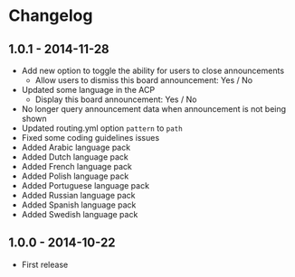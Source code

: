 # Changelog

## 1.0.1 - 2014-11-28

- Add new option to toggle the ability for users to close announcements
	- Allow users to dismiss this board announcement: Yes / No
- Updated some language in the ACP
	- Display this board announcement: Yes / No
- No longer query announcement data when announcement is not being shown
- Updated routing.yml option `pattern` to `path`
- Fixed some coding guidelines issues
- Added Arabic language pack
- Added Dutch language pack
- Added French language pack
- Added Polish language pack
- Added Portuguese language pack
- Added Russian language pack
- Added Spanish language pack
- Added Swedish language pack

## 1.0.0 - 2014-10-22

- First release
